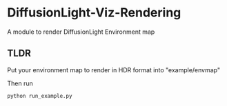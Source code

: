 # DiffusionLight-Viz-Rendering
A module to render DiffusionLight Environment map

## TLDR 
Put your environment map to render in HDR format into "example/envmap" 

Then run 

```
python run_example.py
```